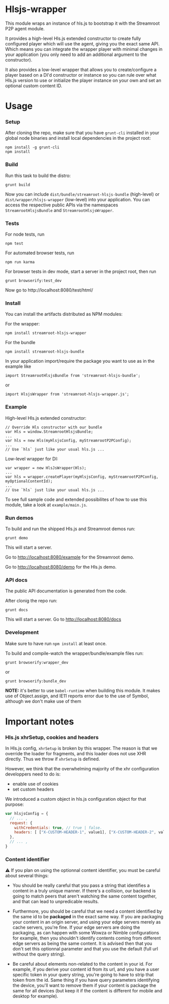 # Hlsjs-wrapper

This module wraps an instance of hls.js to bootstrap it with the Streamroot P2P agent module.

It provides a high-level Hls.js extended constructor to create fully configured player which will use the agent, giving you the exact same API. Which means you can integrate the wrapper player with minimal changes in your application (you only need to add an additional argument to the constructor).

It also provides a low-level wrapper that allows you to create/configure a player based on a DI'd constructor or instance so you can rule over what Hls.js version to use or initialize the player instance on your own and set an optional custom content ID.

# Usage

### Setup

After cloning the repo, make sure that you have `grunt-cli` installed in your global node binaries and install local dependencies in the project root:

```
npm install -g grunt-cli
npm install
```

### Build

Run this task to build the distro:

```
grunt build
```

Now you can include `dist/bundle/streamroot-hlsjs-bundle` (high-level) or `dist/wrapper/hlsjs-wrapper` (low-level) into your application. You can access the respective public APIs via the namespaces `StreamrootHlsjsBundle` and `StreamrootHlsjsWrapper`.

### Tests

For node tests, run

```
npm test
```

For automated browser tests, run

```
npm run karma
```

For browser tests in dev mode, start a server in the project root, then run

```
grunt browserify:test_dev
```

Now go to http://localhost:8080/test/html/

### Install

You can install the artifacts distributed as NPM modules:

For the wrapper:

```
npm install streamroot-hlsjs-wrapper
```

For the bundle

```
npm install streamroot-hlsjs-bundle
```

In your application import/require the package you want to use as in the example like

```
import StreamrootHlsjsBundle from 'streamroot-hlsjs-bundle';
```

or

```
import HlsjsWrapper from 'streamroot-hlsjs-wrapper.js';
```

### Example

High-level Hls.js extended constructor:

```
// Override Hls constructor with our bundle
var Hls = window.StreamrootHlsjsBundle;
...
var hls = new Hls(myHlsjsConfig, myStreamrootP2PConfig);
...
// Use `hls` just like your usual hls.js ...
```

Low-level wrapper for DI:

```
var wrapper = new HlsJsWrapper(Hls);
...
var hls = wrapper.createPlayer(myHlsjsConfig, myStreamrootP2PConfig, myOptionalContentId);
...
// Use `hls` just like your usual hls.js ...
```

To see full sample code and extended possibilites of how to use this module, take a look at `example/main.js`.

### Run demos

To build and run the shipped Hls.js and Streamroot demos run:

```
grunt demo
```

This will start a server.

Go to <http://localhost:8080/example> for the Streamroot demo.

Go to <http://localhost:8080/demo> for the Hls.js demo.

### API docs

The public API documentation is generated from the code.

After clonig the repo run:

```
grunt docs
```

This will start a server. Go to <http://localhost:8080/docs>

### Development

Make sure to have run `npm install` at least once.

To build and compile-watch the wrapper/bundle/example files run:

```
grunt browserify:wrapper_dev
```

or

```
grunt browserify:bundle_dev
```


**NOTE:** it's better to use `babel-runtime` when building this module. It makes use of Object.assign, and IE11 reports error due to the use of Symbol, although we don't make use of them


# Important notes

### Hls.js xhrSetup, cookies and headers

In Hls.js config, `xhrSetup` is broken by this wrapper. The reason is that we override the loader for fragments, and this loader does not use XHR directly. Thus we throw if `xhrSetup` is defined.

However, we think that the overwhelming majority of the xhr configuration developpers need to do is:
- enable use of cookies
- set custom headers

We introduced a custom object in hls.js configuration object for that purpose:

```javascript
var hlsjsConfig = {
  // ... ,
  request: {
    withCredentials: true, // true | false.
    headers: [ ["X-CUSTOM-HEADER-1", value1], ["X-CUSTOM-HEADER-2", value2] ] // List of headers you want to set for your requests
  },
  // ... ,
}

```

### Content identifier

:warning: If you plan on using the optionnal content identifier, you must be careful about several things:
- You should be really careful that you pass a string that identifies a content in a truly unique manner. If there's a collision, our backend is going to match peers that aren't watching the same content together, and that can lead to unpredicable results.


- Furthermore, you should be careful that we need a content identified by the same id to be **packaged** in the exact same way. If you are packaging your content in an origin server, and using your edge servers merely as cache servers, you're fine. If your edge servers are doing the packaging, as can happen with some Wowza or Nimble configurations for example, then you shouldn't identify contents coming from different edge servers as being the same content. It is advised then that you don't set this optionnal parameter and that you use the default (full url without the query string).


- Be careful about elements non-related to the content in your id. For example, if you derive your content id from its url, and you have a user specific token in your query string, you're going to have to strip that token from the id. Same thing if you have query parameters identifying the device, you'll want to remove them if your content is package the same for all devices (but keep it if the content is different for mobile and desktop for example).

